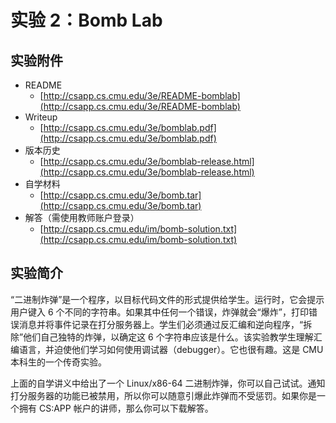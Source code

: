 # 实验 2：Bomb Lab

## 实验附件

* README
  * [http://csapp.cs.cmu.edu/3e/README-bomblab](http://csapp.cs.cmu.edu/3e/README-bomblab)
* Writeup
  * [http://csapp.cs.cmu.edu/3e/bomblab.pdf](http://csapp.cs.cmu.edu/3e/bomblab.pdf)
* 版本历史
  * [http://csapp.cs.cmu.edu/3e/bomblab-release.html](http://csapp.cs.cmu.edu/3e/bomblab-release.html)
* 自学材料
  * [http://csapp.cs.cmu.edu/3e/bomb.tar](http://csapp.cs.cmu.edu/3e/bomb.tar)
* 解答（需使用教师账户登录）
  * [http://csapp.cs.cmu.edu/im/bomb-solution.txt](http://csapp.cs.cmu.edu/im/bomb-solution.txt)

## 实验简介

“二进制炸弹”是一个程序，以目标代码文件的形式提供给学生。运行时，它会提示用户键入 6 个不同的字符串。如果其中任何一个错误，炸弹就会“爆炸”，打印错误消息并将事件记录在打分服务器上。学生们必须通过反汇编和逆向程序，“拆除”他们自己独特的炸弹，以确定这 6 个字符串应该是什么。该实验教学生理解汇编语言，并迫使他们学习如何使用调试器（debugger）。它也很有趣。这是 CMU 本科生的一个传奇实验。

上面的自学讲义中给出了一个 Linux/x86-64 二进制炸弹，你可以自己试试。通知打分服务器的功能已被禁用，所以你可以随意引爆此炸弹而不受惩罚。如果你是一个拥有 CS:APP 帐户的讲师，那么你可以下载解答。




